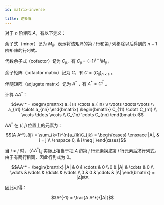 ```yaml
---
id: matrix-inverse

title: 逆矩阵
---
```


对于 $n$ 阶矩阵 $A$，有以下定义：

余子式（minor）记为 $M_{ij}$，表示将该矩阵的第 $i$ 行和第 $j$ 列移除以后得到的 $n-1$ 阶矩阵的行列式。

代数余子式（cofactor）记为 $C_{ij}$，有 $C_{ij}=(-1)^{i+j}M_{ij}$ 。

余子矩阵（cofactor matrix）记为 $C$，有 $C=(C_{ij})_{n×n}$ 。

伴随矩阵（adjugate matrix）记为 $A^{*}$ ，有 $A^{*}=C^T$ 。

计算 $AA^*$：

```math
AA^*
=
\begin{bmatrix}
a_{11} \cdots a_{1n} \\
\vdots \ddots \vdots \\
a_{n1} \cdots a_{nn}
\end{bmatrix}
\begin{bmatrix}
C_{11} \cdots C_{n1} \\
\vdots \ddots \vdots \\
C_{1n} \cdots C_{nn}
\end{bmatrix}
```

$A A^*$ 在 $(i, j)$ 位置上的元素为：

```math
(A A^*)_{ij}
=
\sum_{k=1}^{n}a_{ik}C_{jk}
=
\begin{cases}
\enspace |A|, & i = j \\
\enspace 0, & i \neq j
\end{cases}
```

当 $i \neq j$ 时， $(AA^*)_{ij}$ 实际上相当于把 $A$ 的第 $j$ 行元素换成第 $i$ 行元素后求行列式。由于有两行相同，因此行列式为 $0$。

```math
AA^*
=
\begin{bmatrix}
|A| & 0 & \cdots & 0 \\
0 & |A| & \cdots & 0 \\
\vdots & \vdots & \ddots & \vdots \\
0 & 0 & \cdots & |A|
\end{bmatrix}
=
|A|I
```

因此可得：

```math
A^{-1} = \frac{A A^*}{|A|}
```
